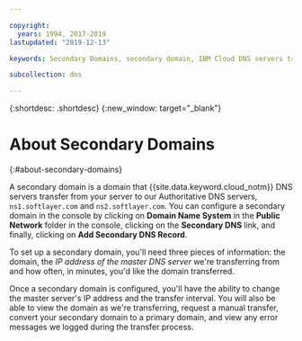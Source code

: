 ```yaml
---

copyright:
  years: 1994, 2017-2019
lastupdated: "2019-12-13"

keywords: Secondary Domains, secondary domain, IBM Cloud DNS servers transfer

subcollection: dns

---
```


{:shortdesc: .shortdesc}
{:new_window: target="_blank"}

# About Secondary Domains
{:#about-secondary-domains}

A secondary domain is a domain that {{site.data.keyword.cloud_notm}} DNS servers transfer from your server to our Authoritative DNS servers, `ns1.softlayer.com` and `ns2.softlayer.com`.  You can configure a secondary domain in the console by clicking on **Domain Name System** in the **Public Network** folder in the console, clicking on the **Secondary DNS** link, and finally, clicking on **Add Secondary DNS Record**.

To set up a secondary domain, you'll need three pieces of information: the domain, the *IP address of the master DNS server* we're transferring from and how often, in minutes, you'd like the domain transferred.

Once a secondary domain is configured, you'll have the ability to change the master server's IP address and the transfer interval.  You will also be able to view the domain as we're transferring, request a manual transfer, convert your secondary domain to a primary domain, and view any error messages we logged during the transfer process.
